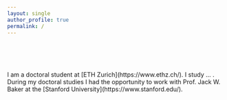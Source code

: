 ```yaml
---
layout: single
author_profile: true
permalink: /
---
```



<br>
<br>
<br>
<br>
I am a doctoral student at [ETH Zurich](https://www.ethz.ch/). I study ... . During my doctoral studies I had the opportunity to work with Prof. Jack W. Baker at the [Stanford University](https://www.stanford.edu/).

